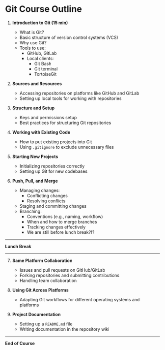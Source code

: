 # Git Course Outline

1. **Introduction to Git (15 min)**
   - What is Git?
   - Basic structure of version control systems (VCS)
   - Why use Git?
   - Tools to use:
     - GitHub, GitLab
     - Local clients:
       - Git Bash
       - Git terminal
       - TortoiseGit

2. **Sources and Resources**
   - Accessing repositories on platforms like GitHub and GitLab
   - Setting up local tools for working with repositories

3. **Structure and Setup**
   - Keys and permissions setup
   - Best practices for structuring Git repositories

4. **Working with Existing Code**
   - How to put existing projects into Git
   - Using `.gitignore` to exclude unnecessary files

5. **Starting New Projects**
   - Initializing repositories correctly
   - Setting up Git for new codebases

6. **Push, Pull, and Merge**
   - Managing changes:
     - Conflicting changes
     - Resolving conflicts
   - Staging and committing changes
   - Branching:
     - Conventions (e.g., naming, workflow)
     - When and how to merge branches
     - Tracking changes effectively
	 - We are still before lunch break?!?

---

**Lunch Break**

---

7. **Same Platform Collaboration**
   - Issues and pull requests on GitHub/GitLab
   - Forking repositories and submitting contributions
   - Handling team collaboration

8. **Using Git Across Platforms**
   - Adapting Git workflows for different operating systems and platforms

9. **Project Documentation**
   - Setting up a `README.md` file
   - Writing documentation in the repository wiki

---

**End of Course**
